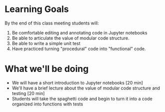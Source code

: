 # Learning Goals

By the end of this class meeting students will:

1. Be comfortable editing and annotating code in Jupyter notebooks
2. Be able to articulate the value of modular code structure.
3. Be able to write a simple unit test
4. Have practiced turning "procedural" code into "functional" code.

# What we'll be doing

* We will have a short introduction to Jupyter notebooks [20 min]
* We'll have a brief lecture about the value of modular code structure and testing [20 min]
* Students will take the spaghetti code and begin to turn it into a code organized into functions with tests